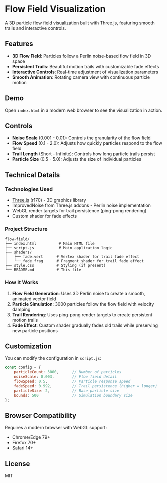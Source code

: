 # Flow Field Visualization

A 3D particle flow field visualization built with Three.js, featuring smooth trails and interactive controls.

## Features

- **3D Flow Field**: Particles follow a Perlin noise-based flow field in 3D space
- **Persistent Trails**: Beautiful motion trails with customizable fade effects
- **Interactive Controls**: Real-time adjustment of visualization parameters
- **Smooth Animation**: Rotating camera view with continuous particle motion

## Demo

Open `index.html` in a modern web browser to see the visualization in action.

## Controls

- **Noise Scale** (0.001 - 0.01): Controls the granularity of the flow field
- **Flow Speed** (0.1 - 2.0): Adjusts how quickly particles respond to the flow field
- **Trail Length** (Short - Infinite): Controls how long particle trails persist
- **Particle Size** (0.5 - 5.0): Adjusts the size of individual particles

## Technical Details

### Technologies Used

- [Three.js](https://threejs.org/) (r170) - 3D graphics library
- ImprovedNoise from Three.js addons - Perlin noise implementation
- WebGL render targets for trail persistence (ping-pong rendering)
- Custom shader for fade effects

### Project Structure

```
flow-field/
├── index.html          # Main HTML file
├── script.js           # Main application logic
├── shaders/
│   ├── fade.vert      # Vertex shader for trail fade effect
│   └── fade.frag      # Fragment shader for trail fade effect
├── style.css          # Styling (if present)
└── README.md          # This file
```

### How It Works

1. **Flow Field Generation**: Uses 3D Perlin noise to create a smooth, animated vector field
2. **Particle Simulation**: 3000 particles follow the flow field with velocity damping
3. **Trail Rendering**: Uses ping-pong render targets to create persistent motion trails
4. **Fade Effect**: Custom shader gradually fades old trails while preserving new particle positions

## Customization

You can modify the configuration in `script.js`:

```javascript
const config = {
    particleCount: 3000,      // Number of particles
    noiseScale: 0.003,        // Flow field detail
    flowSpeed: 0.5,           // Particle response speed
    fadeSpeed: 0.992,         // Trail persistence (higher = longer)
    particleSize: 2,          // Base particle size
    bounds: 500               // Simulation boundary size
};
```

## Browser Compatibility

Requires a modern browser with WebGL support:
- Chrome/Edge 79+
- Firefox 70+
- Safari 14+

## License

MIT
